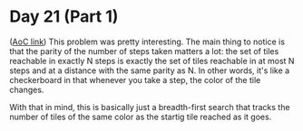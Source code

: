 # Day 21 (Part 1)
([AoC link](https://adventofcode.com/2023/day/21))
This problem was pretty interesting. The main thing to notice is that the parity of the number of steps taken matters a lot: the set of tiles reachable in exactly N steps is exactly the set of tiles reachable in at most N steps and at a distance with the same parity as N. In other words, it's like a checkerboard in that whenever you take a step, the color of the tile changes.

With that in mind, this is basically just a breadth-first search that tracks the number of tiles of the same color as the startig tile reached as it goes.